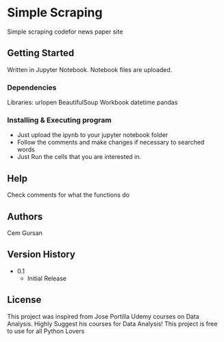 # Simple Scraping 

Simple scraping codefor news paper site

## Getting Started

Written in Jupyter Notebook. Notebook files are uploaded.

### Dependencies

Libraries:
urlopen 
BeautifulSoup
Workbook
datetime
pandas

### Installing & Executing program

* Just upload the ipynb to your jupyter notebook folder 
* Follow the comments and make changes if necessary to searched words 
* Just Run the cells that you are interested in.

## Help

Check comments for what the functions do

## Authors

Cem Gursan


## Version History

* 0.1
    * Initial Release

## License
This project was inspired from Jose Portilla Udemy courses on Data Analysis. Highly Suggest his courses for Data Analysis!
This project is free to use for all Python Lovers
